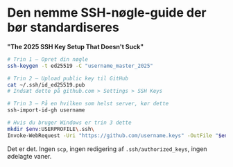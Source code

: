 # Den nemme SSH-nøgle-guide der bør standardiseres
**"The 2025 SSH Key Setup That Doesn't Suck"**

```bash
# Trin 1 – Opret din nøgle
ssh-keygen -t ed25519 -C "username_master_2025"

# Trin 2 – Upload public key til GitHub
cat ~/.ssh/id_ed25519.pub
# Indsæt dette på github.com > Settings > SSH Keys

# Trin 3 – På en hvilken som helst server, kør dette
ssh-import-id-gh username

# Hvis du bruger Windows er trin 3 dette
mkdir $env:USERPROFILE\.ssh\
Invoke-WebRequest -Uri "https://github.com/username.keys" -OutFile "$env:USERPROFILE\.ssh\authorized_keys"

```

Det er det.
Ingen `scp`, ingen redigering af `.ssh/authorized_keys`, ingen ødelagte vaner.
